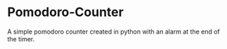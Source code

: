 # Pomodoro-Counter
A simple pomodoro counter created in python with an alarm at the end of the timer.
